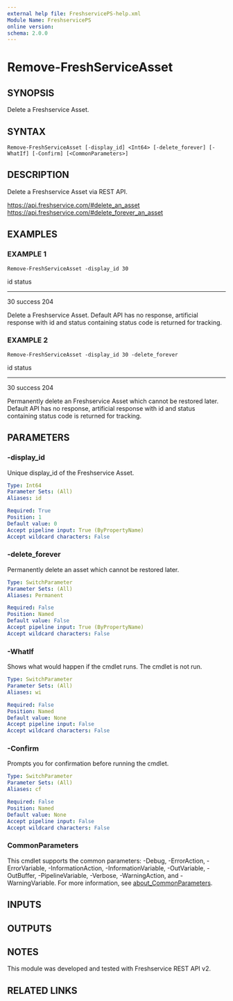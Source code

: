 ```yaml
---
external help file: FreshservicePS-help.xml
Module Name: FreshservicePS
online version:
schema: 2.0.0
---
```


# Remove-FreshServiceAsset

## SYNOPSIS
Delete a Freshservice Asset.

## SYNTAX

```
Remove-FreshServiceAsset [-display_id] <Int64> [-delete_forever] [-WhatIf] [-Confirm] [<CommonParameters>]
```

## DESCRIPTION
Delete a Freshservice Asset via REST API.

https://api.freshservice.com/#delete_an_asset
https://api.freshservice.com/#delete_forever_an_asset

## EXAMPLES

### EXAMPLE 1
```
Remove-FreshServiceAsset -display_id 30
```

id status
-- ------
30 success 204

Delete a Freshservice Asset.
Default API has no response, artificial response with id and status containing
status code is returned for tracking.

### EXAMPLE 2
```
Remove-FreshServiceAsset -display_id 30 -delete_forever
```

id status
-- ------
30 success 204

Permanently delete an Freshservice Asset which cannot be restored later.
Default API has no response, artificial response with id and status containing
status code is returned for tracking.

## PARAMETERS

### -display_id
Unique display_id of the Freshservice Asset.

```yaml
Type: Int64
Parameter Sets: (All)
Aliases: id

Required: True
Position: 1
Default value: 0
Accept pipeline input: True (ByPropertyName)
Accept wildcard characters: False
```

### -delete_forever
Permanently delete an asset which cannot be restored later.

```yaml
Type: SwitchParameter
Parameter Sets: (All)
Aliases: Permanent

Required: False
Position: Named
Default value: False
Accept pipeline input: True (ByPropertyName)
Accept wildcard characters: False
```

### -WhatIf
Shows what would happen if the cmdlet runs.
The cmdlet is not run.

```yaml
Type: SwitchParameter
Parameter Sets: (All)
Aliases: wi

Required: False
Position: Named
Default value: None
Accept pipeline input: False
Accept wildcard characters: False
```

### -Confirm
Prompts you for confirmation before running the cmdlet.

```yaml
Type: SwitchParameter
Parameter Sets: (All)
Aliases: cf

Required: False
Position: Named
Default value: None
Accept pipeline input: False
Accept wildcard characters: False
```

### CommonParameters
This cmdlet supports the common parameters: -Debug, -ErrorAction, -ErrorVariable, -InformationAction, -InformationVariable, -OutVariable, -OutBuffer, -PipelineVariable, -Verbose, -WarningAction, and -WarningVariable. For more information, see [about_CommonParameters](http://go.microsoft.com/fwlink/?LinkID=113216).

## INPUTS

## OUTPUTS

## NOTES
This module was developed and tested with Freshservice REST API v2.

## RELATED LINKS
